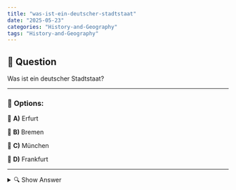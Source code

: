 ```yaml
---
title: "was-ist-ein-deutscher-stadtstaat"
date: "2025-05-23"
categories: "History-and-Geography"
tags: "History-and-Geography"
---
```


## 📌 **Question**

Was ist ein deutscher Stadtstaat?



---

### 📝 **Options:**

🔘 **A)** Erfurt

🔘 **B)** Bremen

🔘 **C)** München

🔘 **D)** Frankfurt

---

<details>
  <summary>🔍 Show Answer</summary>

  <p>
💡  <b>Correct Answer:</b>  b
  </p>
  <p>
    📖<b>Explanation:</b>
    In Deutschland gibt es neben Flächenländern auch Stadtstaaten, die eine besondere administrativ-politische Struktur haben. Stadtstaaten sind Bundesländer, die von einer einzigen Stadt gebildet werden und sowohl die städtische als auch die staatliche Funktion innehaben. Beispielsweise sind Berlin, Hamburg und Bremen solche Stadtstaaten, die über eigenständige Landesregierungen verfügen und in föderalen Systemen Deutschlands agieren. Dies unterscheidet sie von regulären Städten in anderen Bundesländern, die Teil größerer Verwaltungsbereiche sind.
  </p>
</details>
